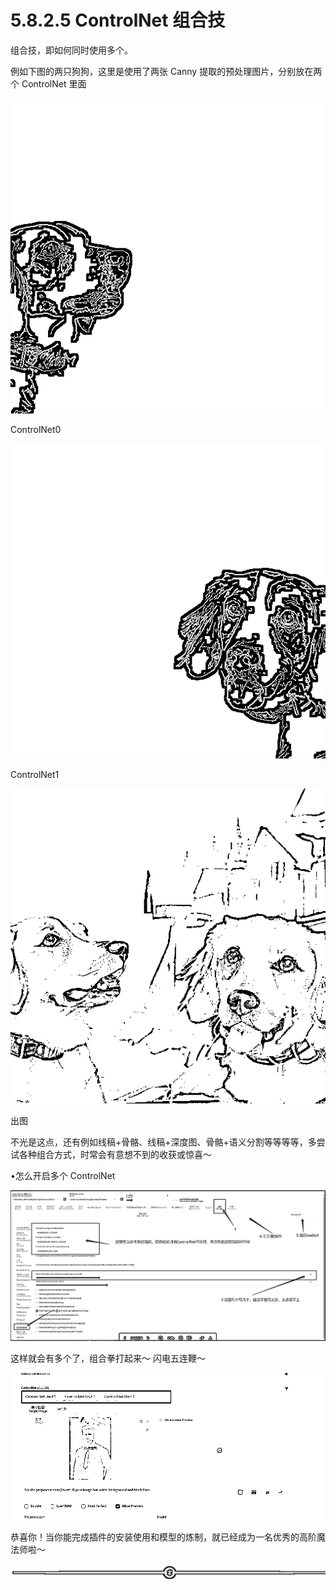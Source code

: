 # 5.8.2.5 ControlNet 组合技

组合技，即如何同时使用多个。

例如下图的两只狗狗，这里是使用了两张 Canny 提取的预处理图片，分别放在两个 ControlNet 里面

![](img/b2e0994306452f1c5334a2af12adfd9e.png)

ControlNet0

![](img/dd3aff8bc67b6cda3def363e88a10e4b.png)

ControlNet1

![](img/523360da53c24d822165ecc55d3b925c.png)

出图

不光是这点，还有例如线稿+骨骼、线稿+深度图、骨骼+语义分割等等等等，多尝试各种组合方式，时常会有意想不到的收获或惊喜～

•怎么开启多个 ControlNet

![](img/7a5d5b32c76174148bf4a7142bd87959.png)

这样就会有多个了，组合拳打起来～ 闪电五连鞭～

![](img/1ee789506ec81b3060a7c2f2c15117e4.png)

恭喜你！当你能完成插件的安装使用和模型的炼制，就已经成为一名优秀的高阶魔法师啦～

![](img/e12d1c8b9f4ffdf6c4edf913cceed533.png)